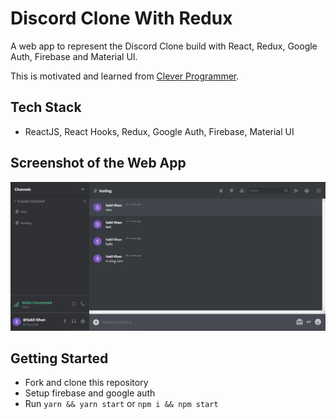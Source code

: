 # Discord Clone With Redux

A web app to represent the Discord Clone build with React, Redux, Google Auth, Firebase and Material UI.

This is motivated and learned from [Clever Programmer](https://www.youtube.com/channel/UCqrILQNl5Ed9Dz6CGMyvMTQ).

## Tech Stack

- ReactJS, React Hooks, Redux, Google Auth, Firebase, Material UI

## Screenshot of the Web App

![](public/image.PNG)

## Getting Started

- Fork and clone this repository
- Setup firebase and google auth
- Run `yarn && yarn start` or `npm i && npm start`
